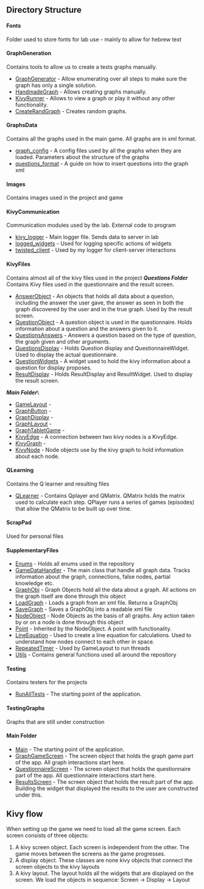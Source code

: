 ## Directory Structure

#### Fonts
Folder used to store fonts for lab use - mainly to allow for hebrew text

#### GraphGeneration
Contains tools to allow us to create a tests graphs manually.
* [GraphGenerator](GraphGeneration/GraphGenerator.py) - Allow enumerating over all steps to make sure the graph has only a single solution.
* [HandmadeGraph](GraphGeneration/HandmadeGraph.py) - Allows creating graphs manually.
* [KivyRunner](GraphGeneration/KivyRunner.py) - Allows to view a graph or play it without any other functionality.
* [CreateRandGraph](GraphGeneration/CreateRandGraph.py) - Creates random graphs.

#### GraphsData
Contains all the graphs used in the main game. All graphs are in xml format.
* [graph_config](GraphsData/graph_config.txt) -
 A config files used by all the graphs when they are loaded.
 Parameters about the structure of the graphs
* [questions_format](GraphsData/questions_format.txt) - A guide on how to insert questions into the graph xml

#### Images
Contains images used in the project and game

#### KivyCommunication
Communication modules used by the lab. External code to program
* [kivy_logger](KivyCommunication/kivy_logger.py) - Main logger file. Sends data to server in lab
* [logged_widgets](KivyCommunication/logged_widgets.py) - Used for logging specific actions of widgets
* [twisted_client](KivyCommunication/twisted_client.py)  - Used by my logger for client-server interactions

#### KivyFiles
Contains almost all of the kivy files used in the project
***Questions Folder***\
Contains Kivy files used in the questionnaire and the result screen.
* [AnswerObject](KivyFiles/Questions/AnswerObject.py) - An objects that holds all data about a question, including the answer the user gave, the answer
as seen in both the graph discovered by the user and in the true graph. Used by the result screen.
* [QuestionObject](KivyFiles/Questions/QuestionObject.py) - A question object is used in the questionnaire. Holds information
about a question and the answers given to it.
* [QuestionsAnswers](KivyFiles/Questions/QuestionsAnswers.py) - Answers a question based on the type of question, the graph given and other arguments.
* [QuestionsDisplay](KivyFiles/Questions/QuestionsDisplay.py) - Holds Question display and QuestionnaireWidget. Used to display the actual questionnaire.
* [QuestionWidgets](KivyFiles/Questions/QuestionWidgets.py) - A widget used to hold the kivy information about a question for display proposes.
* [ResultDisplay](KivyFiles/Questions/ResultDisplay.py) - Holds ResultDisplay and ResultWidget. Used to display the result screen.

***Main Folder***\
* [GameLayout](KivyFiles/GameLayout.py) -
* [GraphButton](KivyFiles/GraphButton.py) -
* [GraphDisplay](KivyFiles/GraphDisplay.py) -
* [GraphLayout](KivyFiles/GraphLayout.py) -
* [GraphTabletGame](KivyFiles/GraphTabletGame.py) -
* [KivyEdge](KivyFiles/KivyEdge.py) - A connection between two kivy nodes is a KivyEdge.
* [KivyGraph](KivyFiles/KivyGraph.py) -
* [KivyNode](KivyFiles/KivyNode.py) - Node objects use by the kivy graph to hold information about each node.

#### QLearning
Contains the Q learner and resulting files
* [QLearner](QLearning/QLearner.py) - Contains Qplayer and QMatrix.
QMatrix holds the matrix used to calculate each step.
QPlayer runs a series of games (episodes) that allow the QMatrix to be built up over time.

#### ScrapPad
Used for personal files

#### SupplementaryFiles
* [Enums](SupplementaryFiles/Enums.py) - Holds all enums used in the repository
* [GameDataHandler](SupplementaryFiles/GameDataHandler.py) - The main class that handle all graph data. Tracks information about the graph,
connections, false nodes, partial knowledge etc.
* [GraphObj](SupplementaryFiles/GraphObj.py) - Graph Objects hold all the data about a graph.
 All actions on the graph itself are done through this object
* [LoadGraph](SupplementaryFiles/LoadGraph.py) - Loads a graph from an xml file. Returns a GraphObj
* [SaveGraph](SupplementaryFiles/SaveGraph.py) - Saves a GraphObj into a readable xml file
* [NodeObject](SupplementaryFiles/NodeObject.py) - Node Objects as the basis of all graphs.
 Any action taken by or on a node is done through this object
* [Point](SupplementaryFiles/Point.py) - Inherited by the NodeObject. A point with functionality.
* [LineEquation](SupplementaryFiles/LineEquation.py) - Used to create a line equation for calculations.
Used to understand how nodes connect to each other in space.
* [RepeatedTimer](SupplementaryFiles/RepeatedTimer.py) - Used by GameLayout to run threads
* [Utils](SupplementaryFiles/Utils.py) - Contains general functions used all around the repository

#### Testing
Contains testers for the projects
* [RunAllTests](Testing/RunAllTests.py) - The starting point of the application.

#### TestingGraphs
Graphs that are still under construction

#### Main Folder
* [Main](Main.py) - The starting point of the application.
* [GraphGameScreen](GraphGameScreen.py) - The screen object that holds the graph game part of the app. All graph interactions start here.
* [QuestionnaireScreen](QuestionnaireScreen.py) - The screen object that holds the questionnaire part of the app. All questionnaire interactions start here.
* [ResultsScreen](ResultsScreen.py) - The screen object that holds the result part of the app.
Building the widget that displayed the results to the user are constructed under this.


## Kivy flow
When setting up the game we need to load all the game screen. Each screen consists of three objects:
1) A kivy screen object. Each screen is independent from the other. The game moves between the screens as the game progresses.
2) A display object. These classes are none kivy objects that connect the screen objects to the kivy layouts
3) A kivy layout. The layout holds all the widgets that are displayed on the screen.
We load the objects in sequence: Screen -> Display -> Layout